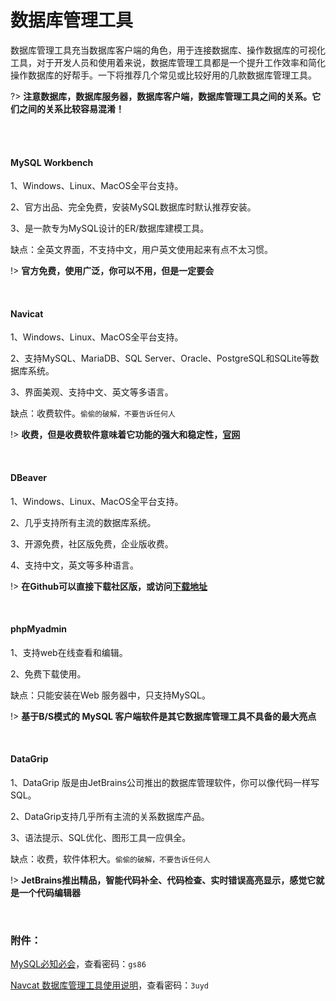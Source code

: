 # 数据库管理工具

数据库管理工具充当数据库客户端的角色，用于连接数据库、操作数据库的可视化工具，对于开发人员和使用着来说，数据库管理工具都是一个提升工作效率和简化操作数据库的好帮手。一下将推荐几个常见或比较好用的几款数据库管理工具。

?> **注意数据库，数据库服务器，数据库客户端，数据库管理工具之间的关系。它们之间的关系比较容易混淆！**

<br/>

<br/>



#### MySQL Workbench

1、Windows、Linux、MacOS全平台支持。

2、官方出品、完全免费，安装MySQL数据库时默认推荐安装。

3、是一款专为MySQL设计的ER/数据库建模工具。

缺点：全英文界面，不支持中文，用户英文使用起来有点不太习惯。

!> **官方免费，使用广泛，你可以不用，但是一定要会**

<br/>



#### Navicat

1、Windows、Linux、MacOS全平台支持。

2、支持MySQL、MariaDB、SQL Server、Oracle、PostgreSQL和SQLite等数据库系统。

3、界面美观、支持中文、英文等多语言。

缺点：收费软件。<small>偷偷的破解，不要告诉任何人</small>

!> **收费，但是收费软件意味着它功能的强大和稳定性，[官网](http://www.navicat.com.cn/)**

<br/>



#### DBeaver

1、Windows、Linux、MacOS全平台支持。

2、几乎支持所有主流的数据库系统。

3、开源免费，社区版免费，企业版收费。

4、支持中文，英文等多种语言。

!> **在Github可以直接下载社区版，或访问[下载地址](https://dbeaver.io/download/)**

<br/>



#### phpMyadmin

1、支持web在线查看和编辑。

2、免费下载使用。

缺点：只能安装在Web 服务器中，只支持MySQL。

!> **基于B/S模式的 MySQL 客户端软件是其它数据库管理工具不具备的最大亮点**

<br/>



#### DataGrip

1、DataGrip 版是由JetBrains公司推出的数据库管理软件，你可以像代码一样写SQL。

2、DataGrip支持几乎所有主流的关系数据库产品。

3、语法提示、SQL优化、图形工具一应俱全。

缺点：收费，软件体积大。<small>偷偷的破解，不要告诉任何人</small>

!> **JetBrains推出精品，智能代码补全、代码检查、实时错误高亮显示，感觉它就是一个代码编辑器**

<br/>



### 附件：

[MySQL必知必会](https://zayl.coding.net/s/016de419-f35e-4f29-a18f-24ab6aec3f62)，查看密码：`gs86`

[Navcat 数据库管理工具使用说明](https://zayl.coding.net/s/8e54b909-56a2-45f8-9500-a45dc98d7845)，查看密码：`3uyd`

